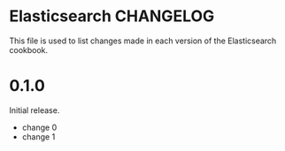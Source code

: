 # Elasticsearch CHANGELOG

This file is used to list changes made in each version of the Elasticsearch cookbook.

# 0.1.0

Initial release.

- change 0
- change 1

